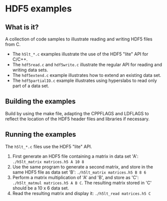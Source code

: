 HDF5 examples
=============

What is it?
-----------
A collection of code samples to illustrate reading and writing HDF5
files from C.

* The `h5lt_*.c` examples illustrate the use of the HDF5 "lite" API for C/C++.
* The `hdf5read.c` and `hdf5write.c` illustrate the regular API for reading and
  writing data sets.
* The `hdf5extend.c` example illustrates how to extend an existing data set.
* The `hdf5partialIO.c` example illustrates using hyperslabs to read only
  part of a data set.

Building the examples
---------------------
Build by using the make file, adapting the CPPFLAGS and LDFLAGS to reflect
the location of the HDF5 header files and libraries if necessary.

Running the examples
--------------------
The `h5lt_*.c` files use the HDF5 "lite" API.
1. First generate an HDF5
   file containing a matrix in data set 'A': `./h5lt_matrix matrices.h5 A 10 8`
2. Use the same program to generate a second matrix, and store in the same
   HDF5 file as data set 'B': `./h5lt_matrix matrices.h5 B 8 6`
3. Perform a matrix multiplication of 'A' and 'B', and store as 'C':
   `./h5lt_matmul matrices.h5 A B C`. 
   The resulting matrix stored in 'C' should be a 10 x 6 data set.
4. Read the resulting matrix and display it: `./h5lt_read matrices.h5 C`

